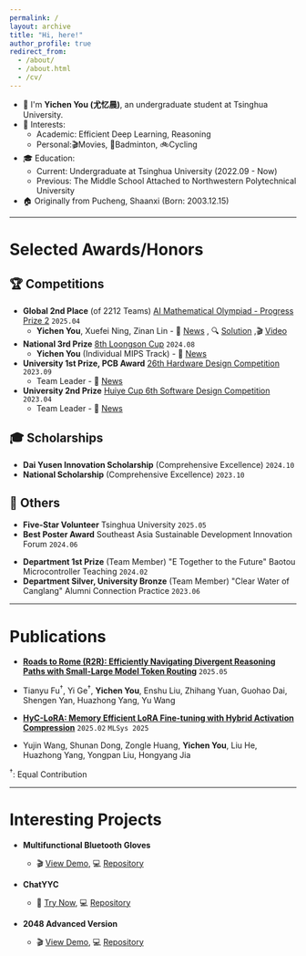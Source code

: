 ```yaml
---
permalink: /
layout: archive
title: "Hi, here!"
author_profile: true
redirect_from: 
  - /about/
  - /about.html
  - /cv/
---
```


<!-- 👀 Views: <span id="busuanzi_value_site_pv"></span> / 👥 Visitors: <span id="busuanzi_value_site_uv"></span> -->

- 🌱 I'm **Yichen You (尤忆晨)**, an undergraduate student at Tsinghua University.
- 🌟 Interests:
  - Academic: Efficient Deep Learning, Reasoning
  - Personal:🎬Movies, 🏸Badminton, 🚲Cycling
- 🎓 Education:
  - Current: Undergraduate at Tsinghua University (2022.09 - Now)
  - Previous: The Middle School Attached to Northwestern Polytechnical University
- 🏠 Originally from Pucheng, Shaanxi (Born: 2003.12.15)

---

Selected Awards/Honors
======
## 🏆 Competitions
* **Global 2nd Place** (of 2212 Teams) [AI Mathematical Olympiad - Progress Prize 2](https://www.kaggle.com/c/ai-mathematical-olympiad-progress-prize-2/leaderboard) `2025.04` 
  - **Yichen You**, Xuefei Ning, Zinan Lin - 📰 [News](https://www.ee.tsinghua.edu.cn/info/1076/4772.htm) , 🔍 [Solution](https://github.com/imagination-research/aimo2) ,🎬 [Video](https://youtu.be/i9GCGeSGPmo?si=X8dlcrRqPib1gGt5)
* **National 3rd Prize** [8th Loongson Cup](https://github.com/youyc22/NSCSCC-2024) `2024.08` 
  - **Yichen You** (Individual MIPS Track) - 📰 [News](https://mp.weixin.qq.com/s/WrGF93INFiRkWq-QFNN5Fw)
* **University 1st Prize, PCB Award** [26th Hardware Design Competition](https://github.com/youyc22/Multifunctional) `2023.09` 
  - Team Leader - 📰 [News](https://mp.weixin.qq.com/s/8QOI3A0y5AwDCjiJlUPlKg)
* **University 2nd Prize** [Huiye Cup 6th Software Design Competition](https://github.com/youyc22/EESDC6-2048-Advanced-Version) `2023.04` 
  - Team Leader - 📰 [News](https://mp.weixin.qq.com/s/otvZaQZ0x-VxUVQKZWPpxg)

## 🎓 Scholarships
* **Dai Yusen Innovation Scholarship** (Comprehensive Excellence) `2024.10`
* **National Scholarship** (Comprehensive Excellence) `2023.10`

## 🌟 Others
* **Five-Star Volunteer** Tsinghua University `2025.05`
* **Best Poster Award** Southeast Asia Sustainable Development Innovation Forum `2024.06`
<!-- * **Four-Star Volunteer** Tsinghua University `2024.05` -->
* **Department 1st Prize** (Team Member) "E Together to the Future" Baotou Microcontroller Teaching `2024.02`
* **Department Silver, University Bronze** (Team Member) "Clear Water of Canglang" Alumni Connection Practice `2023.06`

---

Publications
======
* **[Roads to Rome (R2R): Efficiently Navigating Divergent Reasoning Paths with Small-Large Model Token Routing](https://arxiv.org/abs/2505.21600)** `2025.05` 
<!-- `arXiv` -->
<!-- <span style="background: linear-gradient(90deg, #0066cc, #4d94ff); color: white; padding: 2px 8px; border-radius: 4px; font-size: 0.85em; font-weight: 400;">`arXiv`</span> -->
  * Tianyu Fu<sup>†</sup>, Yi Ge<sup>†</sup>, **Yichen You**, Enshu Liu, Zhihang Yuan, Guohao Dai, Shengen Yan, Huazhong Yang, Yu Wang

* **[HyC-LoRA: Memory Efficient LoRA Fine-tuning with Hybrid Activation Compression](https://mlsys.org/virtual/2025/poster/3254)** `2025.02` 
`MLSys 2025`
<!-- <span style="background: linear-gradient(90deg, #0066cc, #4d94ff); color: white; padding: 1.5px 8px; border-radius: 4px; font-size: 0.85em; font-weight: 400;">`MLSys 2025`</span> -->
  * Yujin Wang, Shunan Dong, Zongle Huang, **Yichen You**, Liu He, Huazhong Yang, Yongpan Liu, Hongyang Jia

<sup>†</sup>: Equal Contribution

---

<!-- Experience
======
* **Website Team Vice Director (网站组副部长)** 
  - Department of Electronic Engineering Software Division `2024.06-2025.06`
  - 🔗 [Contributions](https://github.com/eesast/web/commits?author=youyc22)

* **Website Team Member (网站组部员)** 
  - Department of Electronic Engineering Software Division `2023.06-2024.06`
  <!-- - Participated in the development/upgrade of nearly 10 web pages including arena system, data analysis, admin panel, and course evaluation system

--- -->

Interesting Projects
======

* **Multifunctional Bluetooth Gloves**
  - 🎬 [View Demo](https://www.bilibili.com/video/BV15vhNeVEf2/), 💻 [Repository](https://github.com/youyc22/Multifunctional)

* **ChatYYC**
  - 🚀 [Try Now](https://youyc22.github.io/ChatYYC/), 💻 [Repository](https://github.com/youyc22/ChatYYC)

* **2048 Advanced Version**
  - 🎬 [View Demo](https://www.bilibili.com/video/BV15k4y1a79S), 💻 [Repository](https://github.com/youyc22/EESDC6-2048-Advanced-Version)
